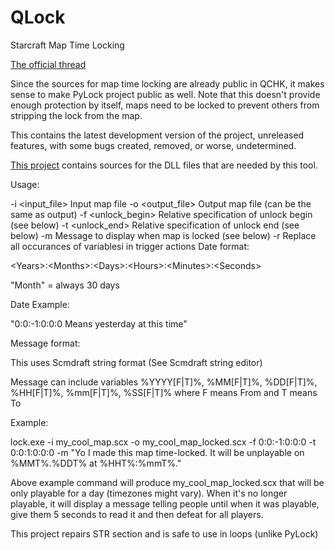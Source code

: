 # QLock
Starcraft Map Time Locking 

[The official thread](http://www.staredit.net/topic/17839/)

Since the sources for map time locking are already public in QCHK, it makes sense to make PyLock project public as well. Note that this doesn't provide enough protection by itself, maps need to be locked to prevent others from stripping the lock from the map.

This contains the latest development version of the project, unreleased features, with some bugs created, removed, or worse, undetermined.

[This project](https://github.com/ShadowFlare/SFmpqapi) contains sources for the DLL files that are needed by this tool.


Usage:

-i <input_file> Input map file
-o <output_file> Output map file (can be the same as output)
-f <unlock_begin> Relative specification of unlock begin (see below)
-t <unlock_end> Relative specification of unlock end (see below)
-m <message> Message to display when map is locked (see below)
-r Replace all occurances of variablesi in trigger actions
Date format:

\<Years\>:\<Months\>:\<Days\>:\<Hours\>:\<Minutes\>:\<Seconds\>


"Month" = always 30 days

Date Example:

"0:0:-&#8291;1:0:0:0 Means yesterday at this time"

Message format:

This uses Scmdraft string format (See Scmdraft string editor)

Message can include variables %YYYY[F|T]%, %MM[F|T]%, %DD[F|T]%, %HH[F|T]%, %mm[F|T]%, %SS[F|T]% where F means From and T means To


Example:

lock.exe -i my_cool_map.scx -o my_cool_map_locked.scx -f 0:0:-&#8291;1:0:0:0 -t 0:0:1:0:0:0 -m "Yo I made this map time-locked. It will be unplayable on %MMT%.%DDT% at %HHT%:%mmT%."


Above example command will produce my_cool_map_locked.scx that will be only playable for a day (timezones might vary). When it's no longer playable, it will display a message telling people until when it was playable, give them 5 seconds to read it and then defeat for all players.


This project repairs STR section and is safe to use in loops (unlike PyLock)
